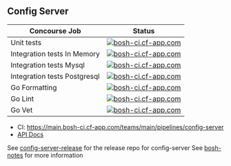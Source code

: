 ## Config Server

Concourse Job  | Status
-------------- | -------------
Unit tests     | [![bosh-ci.cf-app.com](https://main.bosh-ci.cf-app.com/api/v1/teams/main/pipelines/config-server/jobs/test-unit/badge)](https://main.bosh-ci.cf-app.com/api/v1/teams/main/pipelines/config-server/jobs/test-unit)
Integration tests In Memory  | [![bosh-ci.cf-app.com](https://main.bosh-ci.cf-app.com/api/v1/teams/main/pipelines/config-server/jobs/test-integration-in-memory/badge)](https://main.bosh-ci.cf-app.com/api/v1/teams/main/pipelines/config-server/jobs/test-integration-in-memory)
Integration tests Mysql  | [![bosh-ci.cf-app.com](https://main.bosh-ci.cf-app.com/api/v1/teams/main/pipelines/config-server/jobs/test-integration-mysql/badge)](https://main.bosh-ci.cf-app.com/api/v1/teams/main/pipelines/config-server/jobs/test-integration-mysql)
Integration tests Postgresql  | [![bosh-ci.cf-app.com](https://main.bosh-ci.cf-app.com/api/v1/teams/main/pipelines/config-server/jobs/test-integration-postgresql/badge)](https://main.bosh-ci.cf-app.com/api/v1/teams/main/pipelines/config-server/jobs/test-integration-postgresql)
Go Formatting| [![bosh-ci.cf-app.com](https://main.bosh-ci.cf-app.com/api/v1/teams/main/pipelines/config-server/jobs/test-gofmt/badge)](https://main.bosh-ci.cf-app.com/api/v1/teams/main/pipelines/config-server/jobs/test-gofmt)
Go Lint      | [![bosh-ci.cf-app.com](https://main.bosh-ci.cf-app.com/api/v1/teams/main/pipelines/config-server/jobs/test-golint/badge)](https://main.bosh-ci.cf-app.com/api/v1/teams/main/pipelines/config-server/jobs/test-golint)
Go Vet       | [![bosh-ci.cf-app.com](https://main.bosh-ci.cf-app.com/api/v1/teams/main/pipelines/config-server/jobs/test-govet/badge)](https://main.bosh-ci.cf-app.com/api/v1/teams/main/pipelines/config-server/jobs/test-govet)

* CI: <https://main.bosh-ci.cf-app.com/teams/main/pipelines/config-server>
* [API Docs](docs/api.md)


See [config-server-release](https://github.com/cloudfoundry/config-server-release) for the release repo for config-server
See [bosh-notes](https://github.com/cloudfoundry/bosh-notes/blob/master/config-server.md) for more information
